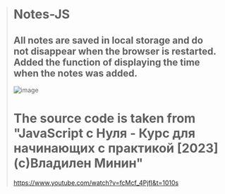> # Notes-JS
> ## All notes are saved in local storage and do not disappear when the browser is restarted. Added the function of displaying the time when the notes was added.
> ![image](https://github.com/aslanqwe/Notes-JS/assets/91558943/661631dd-f25d-460f-994f-527620a39c6f)
> # The source code is taken from "JavaScript c Нуля - Курс для начинающих с практикой [2023] (c)Владилен Минин"
> https://www.youtube.com/watch?v=fcMcf_4PjfI&t=1010s
